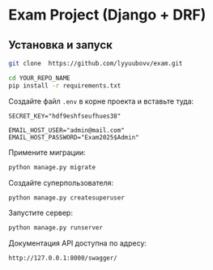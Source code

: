 # Exam Project (Django + DRF)

## Установка и запуск

```bash
git clone  https://github.com/lyyuubovv/exam.git

cd YOUR_REPO_NAME
pip install -r requirements.txt
```

Создайте файл `.env` в корне проекта и вставьте туда:

```env
SECRET_KEY="hdf9eshfseufhues38"

EMAIL_HOST_USER="admin@mail.com"
EMAIL_HOST_PASSWORD="Exam2025$Admin"
```

Примените миграции:

```bash
python manage.py migrate
```

Создайте суперпользователя:

```bash
python manage.py createsuperuser
```

Запустите сервер:

```bash
python manage.py runserver
```

Документация API доступна по адресу:

```
http://127.0.0.1:8000/swagger/
```
